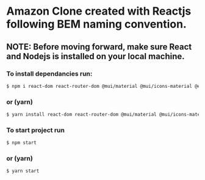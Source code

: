 # Amazon Clone created with Reactjs following BEM naming convention.

## NOTE: Before moving forward, make sure React and Nodejs is installed on your local machine.

### To install dependancies run:

```bash
$ npm i react-dom react-router-dom @mui/material @mui/icons-material @emotion/react @emotion/styled
```

### or (yarn)

```bash
$ yarn install react-dom react-router-dom @mui/material @mui/icons-material @emotion/react @emotion/styled
```

### To start project run

```bash
$ npm start
```

### or (yarn)

```bash
$ yarn start
```

